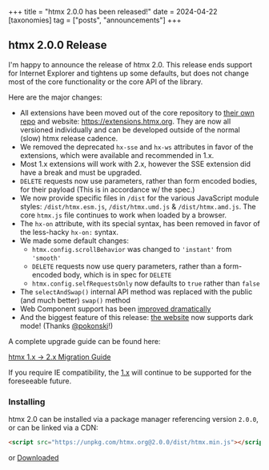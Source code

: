 +++
title = "htmx 2.0.0 has been released!"
date = 2024-04-22
[taxonomies]
tag = ["posts", "announcements"]
+++

## htmx 2.0.0 Release

I'm happy to announce the release of htmx 2.0.  This release ends support for Internet Explorer and tightens up some
defaults, but does not change most of the core functionality or the core API of the library.

Here are the major changes:

* All extensions have been moved out of the core repository to [their own repo](https://github.com/bigskysoftware/htmx-extensions/)
  and website: <https://extensions.htmx.org>.  They are now all versioned individually and can be developed outside of
  the normal (slow) htmx release cadence.
* We removed the deprecated `hx-sse` and `hx-ws` attributes in favor of the extensions, which were available and
  recommended in 1.x.
* Most 1.x extensions will work with 2.x, however the SSE extension did have a break and must be upgraded.
* `DELETE` requests now use parameters, rather than form encoded bodies, for their payload (This is in accordance w/ the spec.)
* We now provide specific files in `/dist` for the various JavaScript module styles: `/dist/htmx.esm.js`, 
  `/dist/htmx.umd.js` & `/dist/htmx.amd.js`.  The core `htmx.js` file continues to work when loaded by a browser.
* The `hx-on` attribute, with its special syntax, has been removed in favor of the less-hacky `hx-on:` syntax.
* We made some default changes:
  * `htmx.config.scrollBehavior` was changed to `'instant'` from `'smooth'`
  * `DELETE` requests now use query parameters, rather than a form-encoded body, which is in spec for `DELETE`
  * `htmx.config.selfRequestsOnly` now defaults to `true` rather than `false`
* The `selectAndSwap()` internal API method was replaced with the public (and much better) `swap()` method
* Web Component support has been [improved dramatically](@/examples/web-components.md)
* And the biggest feature of this release: [the website](https://htmx.org) now supports dark mode! (Thanks [@pokonski](https://github.com/pokonski)!)

A complete upgrade guide can be found here:

[htmx 1.x -> 2.x Migration Guide](@/migration-guide-htmx-1.md)

If you require IE compatibility, the [1.x](https://v1.htmx.org) will continue to be supported for the foreseeable future.

### Installing

htmx 2.0 can be installed via a package manager referencing version `2.0.0`, or can be linked via a CDN:

```html
<script src="https://unpkg.com/htmx.org@2.0.0/dist/htmx.min.js"></script>
```

or <a href="https://unpkg.com/htmx.org@2.0.0/dist/htmx.min.js" download>Downloaded</a>
